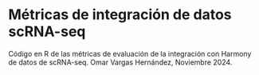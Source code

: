 # Métricas de integración de datos scRNA-seq
Código en R de las métricas de evaluación de la integración con Harmony de datos de scRNA-seq.
Omar Vargas Hernández, Noviembre 2024.
